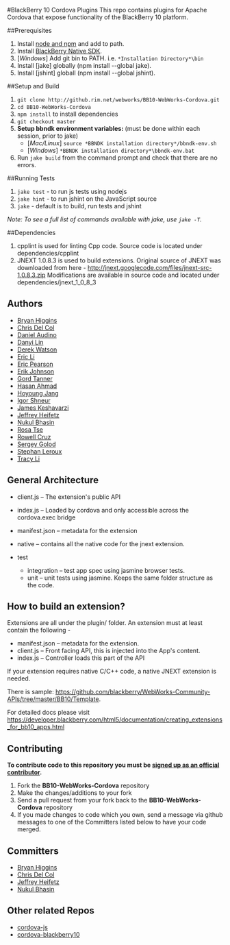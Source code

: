 #BlackBerry 10 Cordova Plugins
This repo contains plugins for Apache Cordova that expose functionality of the BlackBerry 10 platform.

##Prerequisites
1. Install [node and npm](http://nodejs.org/download/) and add to path.
2. Install [BlackBerry Native SDK](https://bdsc.webapps.blackberry.com/native/).
3. [*Windows*] Add git bin to PATH. i.e. `*Installation Directory*\bin`
4. Install [jake] globally (npm install --global jake).
5. Install [jshint] globall (npm install --global jshint).

##Setup and Build
1. `git clone http://github.rim.net/webworks/BB10-WebWorks-Cordova.git`
2. `cd BB10-WebWorks-Cordova`
3. `npm install` to install dependencies
4. `git checkout master`
5. **Setup bbndk environment variables:** (must be done within each session, prior to jake)
    - [*Mac/Linux*] `source *BBNDK installation directory*/bbndk-env.sh`
    - [*Windows*] `*BBNDK installation directory*\bbndk-env.bat`
6. Run `jake build` from the command prompt and check that there are no errors.

##Running Tests
1. `jake test`  - to run js tests using nodejs
2. `jake hint`  - to run jshint on the JavaScript source
3. `jake`   - default is to build, run tests and jshint

*Note: To see a full list of commands available with jake, use `jake -T`.*

##Dependencies
1. cpplint is used for linting Cpp code. Source code is located under dependencies/cpplint
2. JNEXT 1.0.8.3 is used to build extensions.
Original source of JNEXT was downloaded from here - http://jnext.googlecode.com/files/jnext-src-1.0.8.3.zip
Modifications are available in source code and located under dependencies/jnext_1_0_8_3

## Authors
* [Bryan Higgins](http://github.com/bryanhiggins)
* [Chris Del Col](http://github.com/cdelcol)
* [Daniel Audino](http://github.com/danielaudino)
* [Danyi Lin](http://github.com/dylin)
* [Derek Watson](http://github.com/derek-watson)
* [Eric Li](http://github.com/ericleili)
* [Eric Pearson](http://github.com/pagey)
* [Erik Johnson](http://github.com/erikj54)
* [Gord Tanner](http://github.com/gtanner)
* [Hasan Ahmad](http://github.com/haahmad)
* [Hoyoung Jang](http://github.com/hoyoungjang)
* [Igor Shneur](http://github.com/ishneur)
* [James Keshavarzi](http://github.com/jkeshavarzi)
* [Jeffrey Heifetz](http://github.com/jeffheifetz)
* [Nukul Bhasin](http://github.com/nukulb)
* [Rosa Tse](http://github.com/rwmtse)
* [Rowell Cruz](http://github.com/rcruz)
* [Sergey Golod](http://github.com/tohman)
* [Stephan Leroux](http://github.com/sleroux)
* [Tracy Li](http://github.com/tracyli)

## General Architecture

- client.js – The extension's public API
- index.js – Loaded by cordova and only accessible across the cordova.exec bridge
- manifest.json – metadata for the extension
- native – contains all the native code for the jnext extension.

- test
    - integration – test app spec using jasmine browser tests.
    - unit – unit tests using jasmine. Keeps the same folder structure as the code.

## How to build an extension?

Extensions are all under the plugin/ folder. An extension must at least contain the following -
* manifest.json – metadata for the extension.
* client.js – Front facing API, this is injected into the App's content.
* index.js – Controller loads this part of the API

If your extension requires native C/C++ code, a native JNEXT extension is needed.

There is sample:  https://github.com/blackberry/WebWorks-Community-APIs/tree/master/BB10/Template.

For detailed docs please visit
https://developer.blackberry.com/html5/documentation/creating_extensions_for_bb10_apps.html

## Contributing
**To contribute code to this repository you must be [signed up as an official contributor](http://blackberry.github.com/howToContribute.html).**

1. Fork the **BB10-WebWorks-Cordova** repository
2. Make the changes/additions to your fork
3. Send a pull request from your fork back to the **BB10-WebWorks-Cordova** repository
4. If you made changes to code which you own, send a message via github messages to one of the Committers listed below to have your code merged.

## Committers
* [Bryan Higgins](http://github.com/bryanhiggins)
* [Chris Del Col](http://github.com/cdelcol)
* [Jeffrey Heifetz](http://github.com/jeffheifetz)
* [Nukul Bhasin](http://github.com/nukulb)

## Other related Repos
 * [cordova-js](https://github.com/apache/cordova-js)
 * [cordova-blackberry10](https://github.com/apache/cordova-blackberry10)
